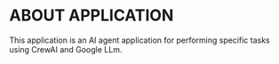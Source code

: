# ABOUT APPLICATION

This application is an AI agent application for performing specific tasks using
CrewAI and Google LLm.